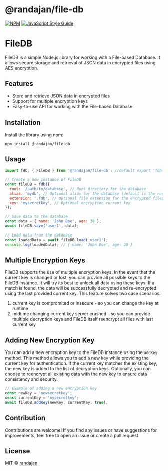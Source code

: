 # @randajan/file-db

[![NPM](https://img.shields.io/npm/v/@randajan/file-db.svg)](https://www.npmjs.com/package/@randajan/file-db) [![JavaScript Style Guide](https://img.shields.io/badge/code_style-standard-brightgreen.svg)](https://standardjs.com)

# FileDB

FileDB is a simple Node.js library for working with a File-based Database. It allows secure storage and retrieval of JSON data in encrypted files using AES encryption.

## Features

- Store and retrieve JSON data in encrypted files
- Support for multiple encryption keys
- Easy-to-use API for working with the File-based Database

## Installation

Install the library using npm:

```
npm install @randajan/file-db
```

## Usage

```javascript
import fdb, { FileDB } from '@randajan/file-db'; //default export 'fdb' is shorthand for 'new FileDB()'

// Create a new instance of FileDB
const fileDB = fdb({
  root: '/path/to/database', // Root directory for the database
  alias: 'mydb', // Optional alias for the database (default is the root directory name)
  extension: '.fdb', // Optional file extension for the encrypted files (default is '.fdb')
  key: 'mysecretkey', // Optional encryption current key
});

// Save data to the database
const data = { name: 'John Doe', age: 30 };
await fileDB.save('user1', data);

// Load data from the database
const loadedData = await fileDB.load('user1');
console.log(loadedData); // { name: 'John Doe', age: 30 }
```

## Multiple Encryption Keys

FileDB supports the use of multiple encryption keys. In the event that the current key is changed or lost, you can provide all possible keys to the FileDB instance. It will try its best to unlock all data using these keys. If a match is found, the data will be successfully decrypted and re-encrypted using the last provided current key.
This feature solves two case scenarios:

1. current key is compromited or insecure - so you can change the key at runtime
2. midtime changing current key server crashed - so you can provide multiple decryption keys and FileDB itself reencrypt all files with last current key

## Adding New Encryption Key

You can add a new encryption key to the FileDB instance using the `addKey` method. This method allows you to add a new key while providing the current key for authentication. If the current key matches the existing key, the new key is added to the list of decryption keys. Optionally, you can choose to reencrypt all existing data with the new key to ensure data consistency and security.

```javascript
// Example of adding a new encryption key
const newKey = 'newsecretkey';
const currentKey = 'mysecretkey';
await fileDB.addKey(newKey, currentKey, true);
```

## Contribution

Contributions are welcome! If you find any issues or have suggestions for improvements, feel free to open an issue or create a pull request.

## License

MIT © [randajan](https://github.com/randajan)
